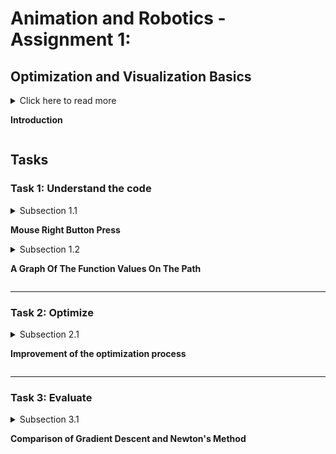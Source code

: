 # Animation and Robotics - Assignment 1: <br> 
## Optimization and Visualization Basics


<details> 

<summary> Click here to read more

**Introduction**

</summary>
Both animation and robotics heavily rely on optimization algorithms. In order to understand what is happening inside the optimizer, and to debug efficiently, we must emply *interactive* visualization technique. Interactive means that it is possible to change parameters during runtime and see the change in result immediately, without having to stop, edit, and run again.
In this introductory assignment you will experiment with basic optimization and visualization techniques. The goal is to introduce you an important, different way of coding that is geared toward interactive techniques. This will be important in the rest of the class.

</details>


## Tasks


### Task 1: Understand the code
<details>
<summary> Subsection 1.1

**Mouse Right Button Press**
</summary>
The right click creates an animation of Archimedean spiral path in 3D space using parametric equations with height following the objective function:

- `x(t) = x₀ + r(t)cos(t)`
- `y(t) = y₀ + r(t)sin(t)`
- `z(t) = f(x(t), y(t))`

Where:
- `(x₀, y₀)` is the clicked point
- `t ∈ [0, 4π]` creates two rotations
- `r(t)` grows linearly from 0 to 0.2
- `f(x,y)` is the objective function


 <figure>
    <img src="./screenshots/right-click.gif" alt="Alt Text" width="550"/><br>
  <figcaption>Figure 1: right-click</figcaption>
</figure>
</details>

<details>
<summary> Subsection 1.2

**A Graph Of The Function Values On The Path**
</summary>

 <figure>
    <img src="./screenshots/graph.gif" alt="Alt Text" width="550"/><br>
  <figcaption>Figure 2: 2d graph</figcaption>
</figure>
</details>

---

### Task 2: Optimize
<details>
<summary> Subsection 2.1

**Improvement of the optimization process**
</summary>

I implemented several enhancements:

- **Regularization of Hessian Matrix:**
  - In Newton's Method, the Hessian matrix is sometimes singular or ill-conditioned, leading to unstable steps. To address this, I added a small regularization factor (`epsilon`) to the diagonal of the Hessian:
    ```python
    H_reg = H + epsilon * np.eye(len(H))
    ```
  - This ensures the matrix is invertible and improves numerical stability.

- **Step Size Constraint:**
  - To prevent steps from becoming excessively large, I normalized the step direction and constrained its length:
    ```python
    if np.linalg.norm(d) > max_step:
        d = d / np.linalg.norm(d) * max_step
    ```
  - This ensures the optimization process progresses smoothly without overshooting.

- **Line Search Improvement:**
  - I implemented a more robust line search algorithm to dynamically adjust the step size (`alpha`) during each iteration.This ensures that the step size decreases if the function value does not improve:
    ```python
    while func(X[:2] + d * alpha) >= func(X[:2]) and alpha > tol:
        alpha *= beta
    ```


**Note:** 

The `OnMouseMove` callback was removed to focus on the optimization process and ensure that the starting point is explicitly set and remains clear during testing.

This simplifies the evaluation and avoids unintended path creation during optimization.


</details>

---

### Task 3: Evaluate

<details>
<summary> Subsection 3.1

**Comparison of Gradient Descent and Newton's Method**
</summary>
I tried to see how many steps it will take for each method to converge to the same point.

- **Convergence results:**
  - **Gradient Descent:** Converged in ~15 steps to a function value of `~0`.  
    This is because Gradient Descent takes smaller steps as it approaches the minimum, relying on the gradient's direction and magnitude. This method is slower but more robust when the objective function has a complex surface.
  - **Newton's Method:** Converged in only 3 steps to the same function value `~0`.  
    Newton's Method uses second-order information (the Hessian matrix) to take larger, more accurate steps toward the minimum. This leads to faster convergence, especially near the minimum, but it requires more computational resources and can be unstable if the Hessian is poorly conditioned.

- **Gradient Descent Path:**
  <figure>
    <img src="./screenshots/grad.gif" alt="Gradient Descent Path" width="550"/><br>
    <figcaption>Figure 3: Gradient Descent Path visualization. The method progresses steadily, taking smaller steps near the minimum.</figcaption>
  </figure>

- **Newton’s Method Path:**
  <figure>
    <img src="./screenshots/newton.gif" alt="Newton's Method Path" width="550"/><br>
    <figcaption>Figure 4: Newton's Method Path visualization. The method converges quickly due to its second-order calculations.</figcaption>
  </figure>

**Explanation:**  
The significant difference in the number of steps is due to how each method calculates its direction and step size.

Gradient Descent is simpler and more general-purpose, while Newton's Method is highly efficient near smooth, well-behaved minima.

However, Newton's Method can face challenges with singular Hessians or poorly conditioned surfaces, which is why regularization and step size constraints were added to improve stability.

